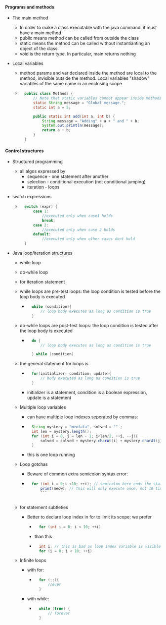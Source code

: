 #### Programs and methods 

- The main method 
    - In order to make a class executable with the java command, it must have a main method 
    - public means method can be called from outside the class 
    - static means the method can be called without instantianting an object of the class
    - void is the return type. In particular, main returns nothing

- Local variables
    - method params and var declared inside the method are local to the method, invisible outside the method. Local variables "shadow" variables of the same name in an enclosing scope
    - ```java
        public class Methods {
            // Note that static variables cannot appear inside methods
            static String message = "Global message.";
            static int a = 5;

            public static int add(int a, int b) {
                String message = "Adding" + a + " and " + b;
                System.out.println(message);
                return a + b;   
            }
        }
        ```


#### Control structures

- Structured programming
    - all algos expressed by 
        - sequence - one statement after another
        - selection - conditional execution (not conditional jumping)
        - iteration - loops

- switch expressions
    - ```java
        switch (expr) {
            case 1:
                //executed only when case1 holds 
                break;
            case 2: 
                //executed only when case 2 holds 
            default:
                //executed only when other cases dont hold
        }
        ```


- Java loop/iteration structures
    - while loop
    - do-while loop
    - for iteration statement

    - while loops are pre-test loops: the loop condition is tested before the loop body is executed
        - ```java
            while (condition){
                // loop body executes as long as condition is true
            }
            ```

    - do-while loops are post-test loops: the loop condition is tested after the loop body is executed
        - ```java
            do {
                // loop body executes as long as condition is true

            } while (condition)
            ```
    - the general statement for loops is 
        - ```java
            for(initializer; condition; update){
                // body executed as long as condition is true
            }
            ```
        - initializer is a statement, condition is a boolean expression, update is a statement

    
    - Multiple loop variables
        - can have multiple loop indexes seperated by commas:
        - ```java
            String mystery = "menfafa", solved = "" ;
            int len = mystery.length();
            for (int i = 0, j = len - 1; i<len/2, ++i, --j){
                solved = solved + mystery.charAt(i) + mystery.charAt(j);
            }
            ```
        - this is one loop running
    
    - Loop gotchas
        - Beware of common extra semicolon syntax error:
        - ```java
            for (int i = 0;i <10; ++i); // semicolon here ends the statement
                print(meow); // this will only execute once, not 10 times
                ```
    
    - for statement subtleties
        - Better to declare loop index in for to limit its scope; we prefer
            - ```java
                for (int i = 0; i < 10; ++i)
                ```
            - than this
            - ```java
                int i; // this is bad as loop index variable is visible outside loop
                for (i = 0; i < 10; ++i)
                ```

    - Infinite loops
        - with for:
            - ```java
                for (;;){
                    //ever
                }
                ```
        - with while:
            - ```java
                while (true) {
                    // forever
                }
                ```

